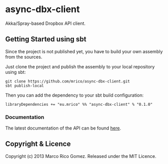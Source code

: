 # async-dbx-client

Akka/Spray-based Dropbox API client.


## Getting Started using sbt

Since the project is not published yet, you have to build your
own assembly from the sources.

Just clone the project and publish the assembly to your local repository using sbt:

```
git clone https://github.com/mrico/async-dbx-client.git
sbt publish-local
```

Then you can add the dependency to your sbt build configuration:

```
libraryDependencies += "eu.mrico" %% "async-dbx-client" % "0.1.0"
```

### Documentation

The latest documentation of the API can be found [here](http://mrico.github.io/async-dbx-client/api/latest/).


## Copyright & Licence

Copyright (c) 2013 Marco Rico Gomez. Released under the MIT Licence.

